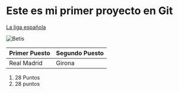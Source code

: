 # Este es mi primer proyecto en Git

[La liga española](https://www.marca.com/futbol/primera-division.html?intcmp=MENUPROD&s_kw=primera-division)


![Betis](https://www.google.com/url?sa=i&url=https%3A%2F%2Fwww.muralesdepared.es%2Fproducto%2Fescudo-del-betis%2F&psig=AOvVaw3KWAHO-OuT8ld2-dlMJBDA&ust=1698764862443000&source=images&cd=vfe&opi=89978449&ved=0CBEQjRxqFwoTCJiP4L2GnoIDFQAAAAAdAAAAABAJ)


| Primer Puesto      | Segundo Puesto |
|--------------------|----------------|
| Real Madrid        | Girona         |


1. 28 Puntos
2. 28 puntos


